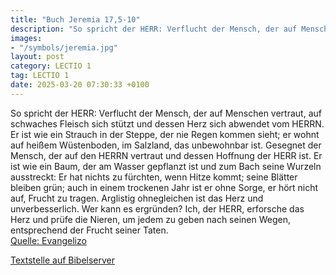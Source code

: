 ```yaml
---
title: "Buch Jeremia 17,5-10"
description: "So spricht der HERR: Verflucht der Mensch, der auf Menschen vertraut, auf schwaches Fleisch sich stützt und dessen Herz sich abwendet vom HERRN. Er ist wie ein Strauch in der Steppe, der nie Regen kommen sieht; er wohnt auf heißem Wüstenboden, im Salzland, das unbewohnbar ist. Ge...."
images:
- "/symbols/jeremia.jpg"
layout: post
category: LECTIO 1
tag: LECTIO 1
date: 2025-03-20 07:30:33 +0100
---
```

So spricht der HERR: Verflucht der Mensch, der auf Menschen vertraut, auf schwaches Fleisch sich stützt und dessen Herz sich abwendet vom HERRN.
Er ist wie ein Strauch in der Steppe, der nie Regen kommen sieht; er wohnt auf heißem Wüstenboden, im Salzland, das unbewohnbar ist.
Gesegnet der Mensch, der auf den HERRN vertraut und dessen Hoffnung der HERR ist.<!--more-->
Er ist wie ein Baum, der am Wasser gepflanzt ist und zum Bach seine Wurzeln ausstreckt: Er hat nichts zu fürchten, wenn Hitze kommt; seine Blätter bleiben grün; auch in einem trockenen Jahr ist er ohne Sorge, er hört nicht auf, Frucht zu tragen.
Arglistig ohnegleichen ist das Herz und unverbesserlich. Wer kann es ergründen?
Ich, der HERR, erforsche das Herz und prüfe die Nieren, um jedem zu geben nach seinen Wegen, entsprechend der Frucht seiner Taten.<br>
[Quelle: Evangelizo](https://evangeliumtagfuertag.org/DE/gospel)

[Textstelle auf Bibelserver](https://www.bibleserver.com/EU/Jeremia17,5-10)
